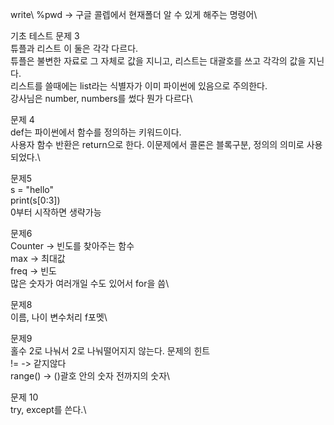 write\\
%pwd -> 구글 콜렙에서 현재폴더 알 수 있게 해주는 명령어\\

기초 테스트 문제 3\
튜플과 리스트 이 둘은 각각 다르다.\
튜플은 불변한 자료로 그 자체로 값을 지니고, 리스트는 대괄호를 쓰고 각각의 값을 지닌다.\
리스트를 쓸때에는 list라는 식별자가 이미 파이썬에 있음으로 주의한다.\
강사님은 number, numbers를 썼다 뭔가 다르다\\

문제 4\
def는 파이썬에서 함수를 정의하는 키워드이다.\
사용자 함수 반환은 return으로 한다.
이문제에서 콜론은 블록구분, 정의의 의미로 사용되었다.\\

문제5\
s = "hello"\
print(s[0:3])\
0부터 시작하면 생략가능

문제6\
Counter -> 빈도를 찾아주는 함수\
max -> 최대값\
freq -> 빈도\
많은 숫자가 여러개일 수도 있어서 for을 씀\\

문제8\
이름, 나이 변수처리 f포멧\\

문제9\
홀수 2로 나눠서 2로 나눠떨어지지 않는다. 문제의 힌트\
!= -> 같지않다\
range() -> ()괄호 안의 숫자 전까지의 숫자\\

문제 10\
try, except를 쓴다.\



